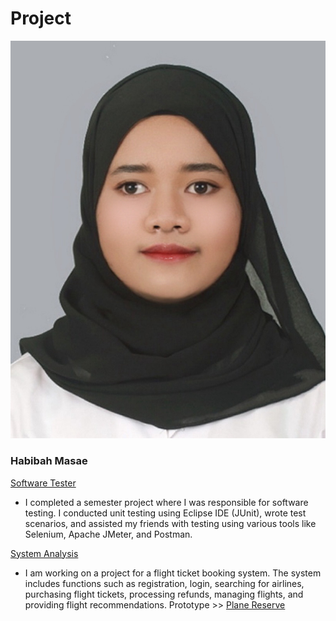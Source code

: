 # Project
![b.png](./Image.jpg)

### Habibah Masae 

[Software Tester](https://github.com/Chocokorn/SofwareTester)
  - I completed a semester project where I was responsible for software testing. I conducted unit testing using Eclipse IDE (JUnit), wrote test scenarios, and assisted      my friends with testing using various tools like Selenium, Apache JMeter, and Postman.

[System Analysis](https://github.com/Chocokorn/SA)
  - I am working on a project for a flight ticket booking system. The system includes functions such as registration, login, searching for airlines, purchasing flight      tickets, processing refunds, managing flights, and providing flight recommendations.
    Prototype >> [Plane Reserve](https://www.figma.com/proto/lFkrdHMUICJvU45erXOiSi/SA?node-id=272-210&node-type=frame&t=oTxilorsRVFnj72H-1&scaling=min-zoom&content-scaling=fixed&page-id=0%3A1&starting-point-node-id=1%3A4)
